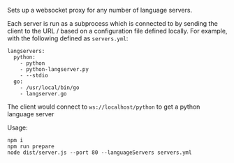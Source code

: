 Sets up a websocket proxy for any number of language servers.

Each server is run as a subprocess which is connected to by sending the client
to the URL /<language> based on a configuration file defined locally. For example,
with the following defined as `servers.yml`:

```
langservers:
  python:
    - python
    - python-langserver.py
    - --stdio
  go:
    - /usr/local/bin/go
    - langserver.go
```

The client would connect to `ws://localhost/python` to get a python language server

Usage:

```
npm i
npm run prepare
node dist/server.js --port 80 --languageServers servers.yml
```
